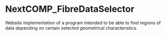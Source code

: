 # NextCOMP_FibreDataSelector
Website implementation of a program intended to be able to find regions of data depending on certain selected geometrical characteristics.
